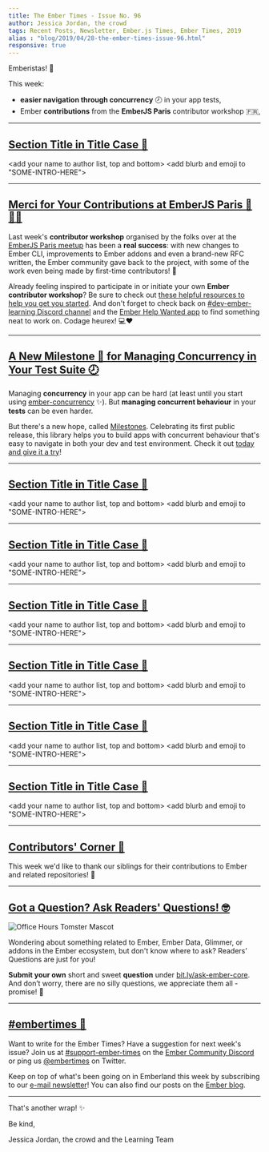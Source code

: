 ```yaml
---
title: The Ember Times - Issue No. 96
author: Jessica Jordan, the crowd
tags: Recent Posts, Newsletter, Ember.js Times, Ember Times, 2019
alias : "blog/2019/04/28-the-ember-times-issue-96.html"
responsive: true
---
```


<change date in alias and filename on day of send>

<SAYING-HELLO-IN-YOUR-FAVORITE-LANGUAGE> Emberistas! 🐹

This week:
- **easier navigation through concurrency** 🕗 in your app tests,
- Ember **contributions** from the **EmberJS Paris** contributor workshop 🇫🇷,

---

## [Section Title in Title Case 🐹](#section-url)

<change section title emoji>
<consider adding some bold to your paragraph>

<add your name to author list, top and bottom>
<add blurb and emoji to "SOME-INTRO-HERE">

---

## [Merci for Your Contributions at EmberJS Paris 🐹🇫🇷](https://twitter.com/EmberJSParis/status/1120760348485799939)

Last week's **contributor workshop** organised by the folks over at the [EmberJS Paris meetup](https://twitter.com/EmberJSParis) has been a **real success**: with new changes to Ember CLI, improvements to Ember addons and even a brand-new RFC written, the Ember community gave back to the project, with some of the work even being made by first-time contributors! 🙌

Already feeling inspired to participate in or initiate your own **Ember contributor workshop**? Be sure to check out [these helpful resources to help you get you started](https://github.com/ember-learn/emberjs-contributors-workshop). And don't forget to check back on [#dev-ember-learning Discord channel](https://discordapp.com/invite/emberjs) and the [Ember Help Wanted app](https://help-wanted.emberjs.com/) to find something neat to work on. Codage heurex! 💻❤️

---

## [A New Milestone 💎 for Managing Concurrency in Your Test Suite 🕗](https://salsify.github.io/milestones/)

Managing **concurrency** in your app can be hard (at least until you start using [ember-concurrency](http://ember-concurrency.com) ✨).
But **managing concurrent behaviour** in your **tests** can be even harder.

But there's a new hope, called [Milestones](https://twitter.com/__dfreeman/status/1120410100227878913). Celebrating its first public release, this library helps you to build apps with concurrent behaviour that's easy to navigate in both your dev and test environment. Check it out [today and give it a try](https://salsify.github.io/milestones/)!

---

## [Section Title in Title Case 🐹](#section-url)
<change section title emoji>
<consider adding some bold to your paragraph>

<add your name to author list, top and bottom>
<add blurb and emoji to "SOME-INTRO-HERE">

---

## [Section Title in Title Case 🐹](#section-url)
<change section title emoji>
<consider adding some bold to your paragraph>

<add your name to author list, top and bottom>
<add blurb and emoji to "SOME-INTRO-HERE">

---

## [Section Title in Title Case 🐹](#section-url)
<change section title emoji>
<consider adding some bold to your paragraph>

<add your name to author list, top and bottom>
<add blurb and emoji to "SOME-INTRO-HERE">

---

## [Section Title in Title Case 🐹](#section-url)
<change section title emoji>
<consider adding some bold to your paragraph>

<add your name to author list, top and bottom>
<add blurb and emoji to "SOME-INTRO-HERE">

---

## [Section Title in Title Case 🐹](#section-url)
<change section title emoji>
<consider adding some bold to your paragraph>

<add your name to author list, top and bottom>
<add blurb and emoji to "SOME-INTRO-HERE">

---

## [Section Title in Title Case 🐹](#section-url)
<change section title emoji>
<consider adding some bold to your paragraph>

<add your name to author list, top and bottom>
<add blurb and emoji to "SOME-INTRO-HERE">

---

## [Contributors' Corner 👏](https://guides.emberjs.com/release/contributing/repositories/)

<p>This week we'd like to thank our siblings for their contributions to Ember and related repositories! 💖</p>

---

## [Got a Question? Ask Readers' Questions! 🤓](https://docs.google.com/forms/d/e/1FAIpQLScqu7Lw_9cIkRtAiXKitgkAo4xX_pV1pdCfMJgIr6Py1V-9Og/viewform)

<div class="blog-row">
  <img class="float-right small transparent padded" alt="Office Hours Tomster Mascot" title="Readers' Questions" src="/images/tomsters/officehours.png" />

  <p>Wondering about something related to Ember, Ember Data, Glimmer, or addons in the Ember ecosystem, but don't know where to ask? Readers’ Questions are just for you!</p>

<p><strong>Submit your own</strong> short and sweet <strong>question</strong> under <a href="https://bit.ly/ask-ember-core" target="rq">bit.ly/ask-ember-core</a>. And don’t worry, there are no silly questions, we appreciate them all - promise! 🤞</p>

</div>

---

## [#embertimes 📰](https://blog.emberjs.com/tags/newsletter.html)

Want to write for the Ember Times? Have a suggestion for next week's issue? Join us at [#support-ember-times](https://discordapp.com/channels/480462759797063690/485450546887786506) on the [Ember Community Discord](https://discordapp.com/invite/zT3asNS) or ping us [@embertimes](https://twitter.com/embertimes) on Twitter.

Keep on top of what's been going on in Emberland this week by subscribing to our [e-mail newsletter](https://the-emberjs-times.ongoodbits.com/)! You can also find our posts on the [Ember blog](https://emberjs.com/blog/tags/newsletter.html).

---

That's another wrap! ✨

Be kind,

Jessica Jordan, the crowd and the Learning Team
